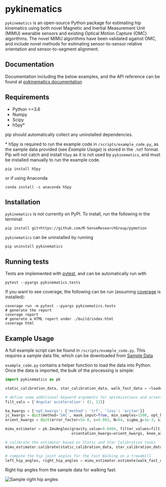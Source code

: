 # pykinematics
``pykinematics`` is an open-source Python package for estimating hip kinematics using both novel Magnetic and Inertial 
Measurement Unit (MIMU) wearable sensors and existing Optical Motion Capture (OMC) algorithms. The novel MIMU algorithms 
have been validated against OMC, and include novel methods for estimating sensor-to-sensor relative orientation and 
sensor-to-segment alignment.

## Documentation

Documentation including the below examples, and the API reference can be found at [pykinematics documentation](https://pykinematics.readthedocs.io/en/latest/)

## Requirements

- Python >=3.6
- Numpy
- Scipy
- h5py*

pip should automatically collect any uninstalled dependencies.

\* h5py is required to run the example code in `/scripts/example_code.py`, as the sample data 
provided (see *Example Usage*) is stored in the `.hdf` format. Pip will not catch and install
`h5py` as it is not used by ``pykinematics``, and must be installed manually to run the example code.

```shell script
pip install h5py
```
or if using Anaconda
```shell script
conda install -c anaconda h5py
```

## Installation

``pykinematics`` is not currently on PyPI. To install, run the following in the terminal:

```shell script
pip install git+https://github.com/M-SenseResearchGroup/pymotion
```

``pykinematics`` can be uninstalled by running
```shell script
pip uninstall pykinematics
```

## Running tests
Tests are implemented with [pytest](https://docs.pytest.org/en/latest/), and can be automatically run with

```shell script
pytest --pyargs pykinematics.tests
```

If you want to see coverage, the following can be run (assuming [coverage](https://coverage.readthedocs.io/en/v4.5.x/) is installed):

```shell script
coverage run -m pytest --pyargs pykinematics.tests
# generate the report
coverage report
# generate a HTML report under ./build/index.html
coverage html
```

## Example Usage

A full example script can be found in `/scripts/example_code.py`. This requires a sample 
data file, which can be downloaded from [Sample Data](https://www.uvm.edu/~rsmcginn/download/sample_data.h5)

`example_code.py` contains a helper function to load the data into Python.
Once the data is imported, the bulk of the processing is simple:

```python
import pykinematics as pk

static_calibration_data, star_calibration_data, walk_fast_data = <loaded sample data>

# define some additional keyword arguments for optimizations and orientation estimation
filt_vals = {'Angular acceleration': (2, 12)}

ka_kwargs = {'opt_kwargs': {'method': 'trf', 'loss': 'arctan'}}
jc_kwargs = dict(method='SAC', mask_input=True, min_samples=1500, opt_kwargs=dict(loss='arctan'), mask_data='gyr')
orient_kwargs = dict(error_factor=5e-8, c=0.003, N=64, sigma_g=1e-3, sigma_a=6e-3)

mimu_estimator = pk.ImuAngles(gravity_value=9.8404, filter_values=filt_vals, joint_center_kwargs=jc_kwargs,
                              orientation_kwargs=orient_kwargs, knee_axis_kwargs=ka_kwargs)

# calibrate the estimator based on Static and Star Calibration tasks
mimu_estimator.calibrate(static_calibration_data, star_calibration_data)

# compute the hip joint angles for the Fast Walking on a treadmill
left_hip_angles, right_hip_angles = mimu_estimator.estimate(walk_fast_data, return_orientation=False)
```

Right hip angles from the sample data for walking fast:

![Sample right hip angles](https://github.com/M-SenseResearchGroup/pymotion/blob/master/images/sample_data_right_hip_angles.png "Sample right hip joint angles")
